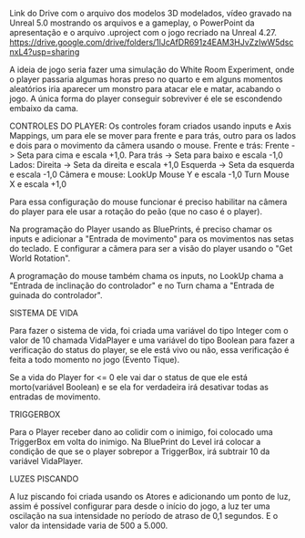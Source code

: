 Link do Drive com o arquivo dos modelos 3D modelados, vídeo gravado na Unreal 5.0 mostrando os arquivos e a gameplay, o PowerPoint da apresentação e o arquivo .uproject com o jogo recriado na Unreal 4.27.
https://drive.google.com/drive/folders/1lJcAfDR691z4EAM3HJvZzIwW5dscnxL4?usp=sharing

A ideia de jogo seria fazer uma simulação do White Room Experiment, onde o player passaria algumas horas preso no quarto e em alguns momentos aleatórios iria aparecer um monstro para atacar ele e matar, acabando o jogo. A única forma do player conseguir sobreviver é ele se escondendo embaixo da cama.

CONTROLES DO PLAYER:
Os controles foram criados usando inputs e Axis Mappings, um para ele se mover para frente e para trás, outro para os lados e dois para o movimento da câmera usando o mouse.
Frente e trás:
Frente -> Seta para cima e escala +1,0. 
Para trás -> Seta para baixo e escala -1,0
Lados:
Direita -> Seta da direita e escala +1,0
Esquerda -> Seta da esquerda e escala -1,0
Cãmera e mouse:
LookUp
Mouse Y e escala -1,0
Turn
Mouse X e escala +1,0

Para essa configuração do mouse funcionar é preciso habilitar na câmera do player para ele usar a rotação do peão (que no caso é o player).

Na programação do Player usando as BluePrints, é preciso chamar os inputs e adicionar a "Entrada de movimento" para os movimentos nas setas do teclado. E configurar a câmera para ser a visão do player usando o "Get World Rotation".

A programação do mouse também chama os inputs, no LookUp chama a "Entrada de inclinação do controlador" e no Turn chama a "Entrada de guinada do controlador".

SISTEMA DE VIDA

Para fazer o sistema de vida, foi criada uma variável do tipo Integer com o valor de 10 chamada VidaPlayer e uma variável do tipo Boolean para fazer a verificação do status do player, se ele está vivo ou não, essa verificação é feita a todo momento no jogo (Evento Tique).

Se a vida do Player for <= 0 ele vai dar o status de que ele está morto(variável Boolean) e se ela for verdadeira irá desativar todas as entradas de movimento.

TRIGGERBOX

Para o Player receber dano ao colidir com o inimigo, foi colocado uma TriggerBox em volta do inimigo. Na BluePrint do Level irá colocar a condição de que se o player sobrepor a TriggerBox, irá subtrair 10 da variável VidaPlayer.

LUZES PISCANDO

A luz piscando foi criada usando os Atores e adicionando um ponto de luz, assim é possível configurar para desde o início do jogo, a luz ter uma oscilação na sua intensidade no período de atraso de 0,1 segundos. E o valor da intensidade varia de 500 a 5.000. 
